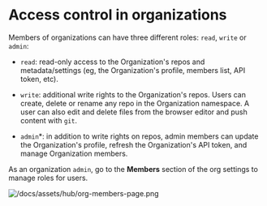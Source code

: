 # Access control in organizations

Members of organizations can have three different roles: `read`, `write` or `admin`:

- `read`: read-only access to the Organization's repos and metadata/settings (eg, the Organization's profile, members list, API token, etc).

- `write`: additional write rights to the Organization's repos. Users can create, delete or rename any repo in the Organization namespace. A user can also edit and delete files from the browser editor and push content with `git`.

- `admin`*: in addition to write rights on repos, admin members can update the Organization's profile, refresh the Organization's API token, and manage Organization members.

As an organization `admin`, go to the **Members** section of the org settings to manage roles for users.

![/docs/assets/hub/org-members-page.png](/docs/assets/hub/org-members-page.png)
